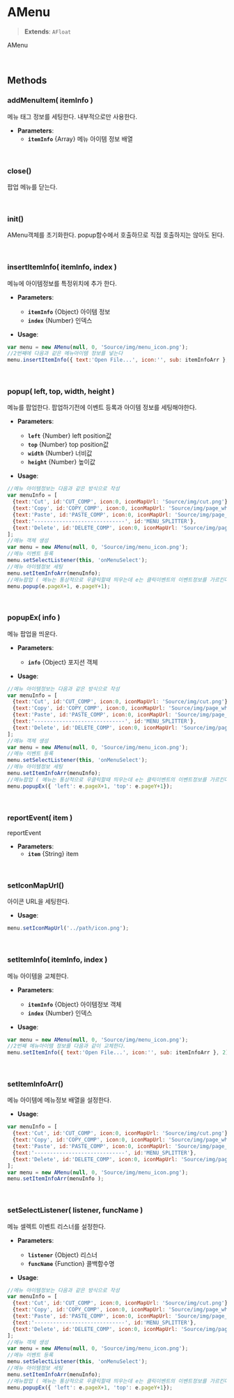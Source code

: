 # AMenu
> **Extends**: `AFloat`

AMenu

<br/>

## Methods

### addMenuItem( itemInfo )

메뉴 태그 정보를 세팅한다. 내부적으로만 사용한다.

* **Parameters**: 
	* **`itemInfo`** {Array} 메뉴 아이템 정보 배열

<br/>

### close()

팝업 메뉴를 닫는다.

<br/>

### init()

AMenu객체를 초기화한다. popup함수에서 호출하므로 직접 호출하지는 않아도 된다.

<br/>

### insertItemInfo( itemInfo, index )

메뉴에 아이템정보를 특정위치에 추가 한다.

* **Parameters**: 
	* **`itemInfo`** {Object} 아이템 정보
	* **`index`** {Number} 인덱스

* **Usage**: 
```js
var menu = new AMenu(null, 0, 'Source/img/menu_icon.png');
//2번째에 다음과 같은 메뉴아이템 정보를 넣는다
menu.insertItemInfo({ text:'Open File...', icon:'', sub: itemInfoArr }, 2);
```

<br/>

### popup( left, top, width, height )

메뉴를 팝업한다. 팝업하기전에 이벤트 등록과 아이템 정보를 세팅해야한다.

* **Parameters**: 
	* **`left`** {Number} left position값
	* **`top`** {Number} top  position값
	* **`width`** {Number} 너비값
	* **`height`** {Number} 높이값

* **Usage**: 
```js
//메뉴 아이템정보는 다음과 같은 방식으로 작성
var menuInfo = [
　{text:'Cut', id:'CUT_COMP', icon:0, iconMapUrl: 'Source/img/cut.png'},
　{text:'Copy', id:'COPY_COMP', icon:0, iconMapUrl: 'Source/img/page_white_copy.png'},
　{text:'Paste', id:'PASTE_COMP', icon:0, iconMapUrl: 'Source/img/page_white_paste.png'},
　{text:'-----------------------------', id:'MENU_SPLITTER'},
　{text:'Delete', id:'DELETE_COMP', icon:0, iconMapUrl: 'Source/img/page_white_delete.png'}
];
//메뉴 객체 생성
var menu = new AMenu(null, 0, 'Source/img/menu_icon.png');
//메뉴 이벤트 등록
menu.setSelectListener(this, 'onMenuSelect');
//메뉴 아이템정보 세팅
menu.setItemInfoArr(menuInfo);
//메뉴팝업 ( 메뉴는 통상적으로 우클릭할때 띄우는데 e는 클릭이벤트의 이벤트정보를 가르킨다.)
menu.popup(e.pageX+1, e.pageY+1);
```

<br/>

### popupEx( info )

메뉴 팝업을 띄운다.

* **Parameters**: 
	* **`info`** {Object} 포지션 객체

* **Usage**: 
```js
//메뉴 아이템정보는 다음과 같은 방식으로 작성
var menuInfo = [
　{text:'Cut', id:'CUT_COMP', icon:0, iconMapUrl: 'Source/img/cut.png'},
　{text:'Copy', id:'COPY_COMP', icon:0, iconMapUrl: 'Source/img/page_white_copy.png'},
　{text:'Paste', id:'PASTE_COMP', icon:0, iconMapUrl: 'Source/img/page_white_paste.png'},
　{text:'-----------------------------', id:'MENU_SPLITTER'},
　{text:'Delete', id:'DELETE_COMP', icon:0, iconMapUrl: 'Source/img/page_white_delete.png'}
];
//메뉴 객체 생성
var menu = new AMenu(null, 0, 'Source/img/menu_icon.png');
//메뉴 이벤트 등록
menu.setSelectListener(this, 'onMenuSelect');
//메뉴 아이템정보 세팅
menu.setItemInfoArr(menuInfo);
//메뉴팝업 ( 메뉴는 통상적으로 우클릭할때 띄우는데 e는 클릭이벤트의 이벤트정보를 가르킨다.)
menu.popupEx({ 'left': e.pageX+1, 'top': e.pageY+1});
```

<br/>

### reportEvent( item )

reportEvent

* **Parameters**: 
	* **`item`** {String} item

<br/>

### setIconMapUrl()

아이콘 URL을 세팅한다.

* **Usage**: 
```js
menu.setIconMapUrl('../path/icon.png');
```

<br/>

### setItemInfo( itemInfo, index )

메뉴 아이템을 교체한다.

* **Parameters**: 
	* **`itemInfo`** {Object} 아이템정보 객체
	* **`index`** {Number} 인덱스

* **Usage**: 
```js
var menu = new AMenu(null, 0, 'Source/img/menu_icon.png');
//2번째 메뉴아이템 정보를 다음과 같이 교체한다.
menu.setItemInfo({ text:'Open File...', icon:'', sub: itemInfoArr }, 2);
```

<br/>

### setItemInfoArr()

메뉴 아이템에 메뉴정보 배열을 설정한다.

* **Usage**: 
```js
var menuInfo = [
　{text:'Cut', id:'CUT_COMP', icon:0, iconMapUrl: 'Source/img/cut.png'},
　{text:'Copy', id:'COPY_COMP', icon:0, iconMapUrl: 'Source/img/page_white_copy.png'},
　{text:'Paste', id:'PASTE_COMP', icon:0, iconMapUrl: 'Source/img/page_white_paste.png'},
　{text:'-----------------------------', id:'MENU_SPLITTER'},
　{text:'Delete', id:'DELETE_COMP', icon:0, iconMapUrl: 'Source/img/page_white_delete.png'}
];
var menu = new AMenu(null, 0, 'Source/img/menu_icon.png');
menu.setItemInfoArr(menuInfo );
```

<br/>

### setSelectListener( listener, funcName )

메뉴 셀렉트 이벤트 리스너를 설정한다.

* **Parameters**: 
	* **`listener`** {Object} 리스너
	* **`funcName`** {Function} 콜백함수명

* **Usage**: 
```js
//메뉴 아이템정보는 다음과 같은 방식으로 작성
var menuInfo = [
　{text:'Cut', id:'CUT_COMP', icon:0, iconMapUrl: 'Source/img/cut.png'},
　{text:'Copy', id:'COPY_COMP', icon:0, iconMapUrl: 'Source/img/page_white_copy.png'},
　{text:'Paste', id:'PASTE_COMP', icon:0, iconMapUrl: 'Source/img/page_white_paste.png'},
　{text:'-----------------------------', id:'MENU_SPLITTER'},
　{text:'Delete', id:'DELETE_COMP', icon:0, iconMapUrl: 'Source/img/page_white_delete.png'}
];
//메뉴 객체 생성
var menu = new AMenu(null, 0, 'Source/img/menu_icon.png');
//메뉴 이벤트 등록
menu.setSelectListener(this, 'onMenuSelect');
//메뉴 아이템정보 세팅
menu.setItemInfoArr(menuInfo);
//메뉴팝업 ( 메뉴는 통상적으로 우클릭할때 띄우는데 e는 클릭이벤트의 이벤트정보를 가르킨다.)
menu.popupEx({ 'left': e.pageX+1, 'top': e.pageY+1});
```

<br/>
<br/>

